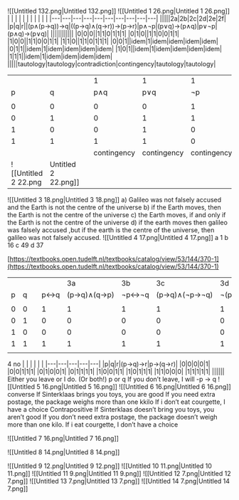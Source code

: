 ![[Untitled 132.png|Untitled 132.png]]
![[Untitled 1 26.png|Untitled 1 26.png]]
|   |   |   |   |   |   |   |   |   |   |
|---|---|---|---|---|---|---|---|---|---|
|||||2a|2b|2c|2d|2e|2f|
|p|q|r||(p∧(p→q))→q|((p→q)∧(q→r))→(p→r)|p∧¬p|(p∨q)→(p∧q)|p∨¬p|(p∧q)→(p∨q)|
|||||||||||
|0|0|0||1|1|0|1|1|1|
|0|1|0||1|1|0|0|1|1|
|1|0|0||1|1|0|0|1|1|
|1|1|0||1|1|0|1|1|1|
|0|0|1||idem|1|idem|idem|idem|idem|
|0|1|1||idem|1|idem|idem|idem|idem|
|1|0|1||idem|1|idem|idem|idem|idem|
|1|1|1||idem|1|idem|idem|idem|idem|
|||||tautology|tautology|contradiction|contingency|tautology|tautology|
  
|   |   |   |   |   |   |
|---|---|---|---|---|---|
||||1|1|1|
|p|q||p∧q|p∨q|¬p|
|||||||
|0|0||0|0|1|
|0|1||0|1|1|
|1|0||0|1|0|
|1|1||1|1|0|
||||contingency|contingency|contingency|
![[Untitled 2 22.png|Untitled 2 22.png]]
  
![[Untitled 3 18.png|Untitled 3 18.png]]
a) Galileo was not falsely accused and the Earth is not the centre of the universe
b) if the Earth moves, then the Earth is not the centre of the universe
c) the Earth moves, if and only if the Earth is not the centre of the universe
d) if the earth moves then galileo was falsely accused ,but if the earth is the centre of the universe, then galileo was not falsely accused.
![[Untitled 4 17.png|Untitled 4 17.png]]
a 1
b 16
c 49
d 37
  
  
[https://textbooks.open.tudelft.nl/textbooks/catalog/view/53/144/370-1](https://textbooks.open.tudelft.nl/textbooks/catalog/view/53/144/370-1)
  
|   |   |   |   |   |   |   |   |
|---|---|---|---|---|---|---|---|
|||||3a|3b|3c|3d|
|p|q||p↔q|(p→q)∧(q→p)|¬p↔¬q|(p→q)∧(¬p→¬q)|¬(p⊕q)|
|||||||||
|0|0||1|1|1|1|1|
|0|1||0|0|0|0|0|
|1|0||0|0|0|0|0|
|1|1||1|1|1|1|1|
|||||||||
4 no
|   |   |   |   |   |
|---|---|---|---|---|
|p|q|r|(p→q)→r|p→(q→r)|
|0|0|0|0|1|
|0|0|1|1|1|
|0|1|0|0|1|
|0|1|1|1|1|
|1|0|0|1|1|
|1|0|1|1|1|
|1|1|0|0|0|
|1|1|1|1|1|
||||||
Either you leave or I do. (Or both!)
p or q
If you don’t leave, I will
-p → q
![[Untitled 5 16.png|Untitled 5 16.png]]
![[Untitled 6 16.png|Untitled 6 16.png]]
converse
If Sinterklaas brings you toys, you are good
If you need extra postage, the package weighs more than one kkilo
If i don’t eat courgette, I have a choice
Contrapositive
If Sinterklaas doesn’t bring you toys, you aren’t good
If you don’t need extra postage, the package doesn’t weigh more than one kilo.
If i eat courgette, I don’t have a choice
  
![[Untitled 7 16.png|Untitled 7 16.png]]
  
![[Untitled 8 14.png|Untitled 8 14.png]]
  
![[Untitled 9 12.png|Untitled 9 12.png]]
![[Untitled 10 11.png|Untitled 10 11.png]]
![[Untitled 11 9.png|Untitled 11 9.png]]
![[Untitled 12 7.png|Untitled 12 7.png]]
![[Untitled 13 7.png|Untitled 13 7.png]]
![[Untitled 14 7.png|Untitled 14 7.png]]